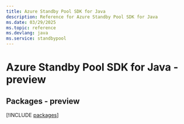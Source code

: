 ```yaml
---
title: Azure Standby Pool SDK for Java
description: Reference for Azure Standby Pool SDK for Java
ms.date: 03/29/2025
ms.topic: reference
ms.devlang: java
ms.service: standbypool
---
```

# Azure Standby Pool SDK for Java - preview
## Packages - preview
[!INCLUDE [packages](standby-pool-index.md)]